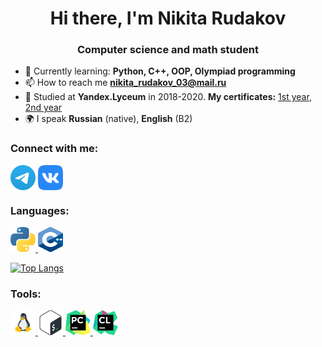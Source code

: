 <h1 align="center">Hi there, I'm Nikita Rudakov</a> </h1>
<h3 align="center">Computer science and math student</h3>

- 🌱 Currently learning: **Python, C++, OOP, Olympiad programming**
- 📫 How to reach me **nikita_rudakov_03@mail.ru**
- 📄 Studied at **Yandex.Lyceum** in 2018-2020. **My certificates:** [1st year](https://lyceum.yandex.ru/certificate/check/?certNumber=190100393&lastName=Рудаков), [2nd year](https://lyceum.yandex.ru/certificate/check/?certNumber=200219663&lastName=Рудаков)
- 🌍 I speak **Russian** (native), **English** (B2)

### Connect with me:
<p align="left">
<a href="https://t.me/Rudadadadada" target="blank"><img align="center" src="https://github.com/Rudadadadada/rudadadadada/blob/master/icons/Telegram.svg" alt="rudadadadada" height="40" width="40" /></a>
<a href="https://vk.com/mr_sadness" target="blank"><img align="center" src="https://github.com/Rudadadadada/rudadadadada/blob/master/icons/vk.svg" alt="rudadadadada" height="40" width="40" /></a>

### Languages:
<p align="left">
<a href="https://www.python.org" target="_blank" rel="noreferrer"> <img src="https://github.com/Rudadadadada/rudadadadada/blob/master/icons/python.svg" alt="python" width="40" height="40"/> </a>
<a href="https://en.cppreference.com/w/" target="_blank" rel="noreferrer"> <img src="https://github.com/Rudadadadada/rudadadadada/blob/master/icons/C++.svg" alt="cplusplus" width="40" height="40"/> </a> 
  
[![Top Langs](https://github-readme-stats.vercel.app/api/top-langs/?username=rudadadadada&layout=compact)](https://github.com/rudadadadada/github-readme-stats)
  
### Tools:
<p align="left">
<a href="https://www.linux.org/" target="_blank" rel="noreferrer"> <img src="https://github.com/Rudadadadada/rudadadadada/blob/master/icons/flat_linux.svg" alt="linux" width="40" height="40"/> </a>
<a href="https://www.gnu.org/software/bash/" target="_blank" rel="noreferrer"> <img src="https://github.com/Rudadadadada/rudadadadada/blob/master/icons/Bash.svg" alt="bash" width="40" height="40"/> </a>
<a href="https://www.jetbrains.com/pycharm/" target="_blank" rel="noreferrer"> <img src="https://github.com/Rudadadadada/rudadadadada/blob/master/icons/PyCharm.svg" alt="PyCharm" width="40" height="40"/> </a>
<a href="https://www.jetbrains.com/clion/" target="_blank" rel="noreferrer"> <img src="https://github.com/Rudadadadada/rudadadadada/blob/master/icons/clion.svg" alt="clion" width="40" height="40"/> </a>
